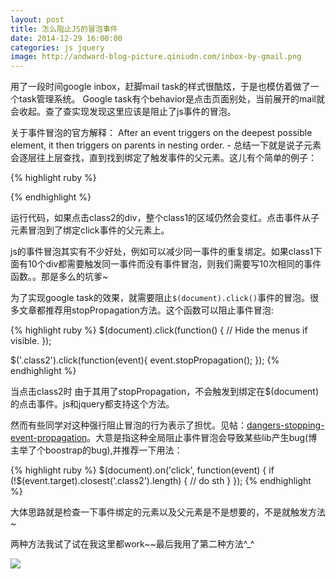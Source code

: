 ```yaml
---
layout: post
title: 怎么阻止JS的冒泡事件
date: 2014-12-29 16:00:00
categories: js jquery
image: http://andward-blog-picture.qiniudn.com/inbox-by-gmail.png
---
```


用了一段时间google inbox，赶脚mail task的样式很酷炫，于是也模仿着做了一个task管理系统。
Google task有个behavior是点击页面别处，当前展开的mail就会收起。查了查实现发现这里应该是阻止了js事件的冒泡。

关于事件冒泡的官方解释：
After an event triggers on the deepest possible element, it then triggers on parents in nesting order. - 总结一下就是说子元素会逐层往上层查找，直到找到绑定了触发事件的父元素。这儿有个简单的例子：

{% highlight ruby %}
<div class='class1'>
    <div class='class2'></div>
</div>
<script type='text/javascript'>
$('.class1').click(function(event) {
    /* Act on the event */
    $(this).css('background', 'red');
});
</script>
{% endhighlight %}

运行代码，如果点击class2的div，整个class1的区域仍然会变红。点击事件从子元素冒泡到了绑定click事件的父元素上。

js的事件冒泡其实有不少好处，例如可以减少同一事件的重复绑定。如果class1下面有10个div都需要触发同一事件而没有事件冒泡，则我们需要写10次相同的事件函数。。那是多么的坑爹~

为了实现google task的效果，就需要阻止<code>$(document).click()</code>事件的冒泡。很多文章都推荐用stopPropagation方法。这个函数可以阻止事件冒泡:

{% highlight ruby %}
$(document).click(function() {
  // Hide the menus if visible.
});

$('.class2').click(function(event){
  event.stopPropagation();
});
{% endhighlight %}

当点击class2时 由于其用了stopPropagation，不会触发到绑定在$(document)的点击事件。js和jquery都支持这个方法。

然而有些同学对这种强行阻止冒泡的行为表示了担忧。见帖：[dangers-stopping-event-propagation][link1]。大意是指这种全局阻止事件冒泡会导致某些lib产生bug(博主举了个boostrap的bug),并推荐一下用法：

{% highlight ruby %}
$(document).on('click', function(event) {
  if (!$(event.target).closest('.class2').length) {
    // do sth
  }
});
{% endhighlight %}

大体思路就是检查一下事件绑定的元素以及父元素是不是想要的，不是就触发方法~

两种方法我试了试在我这里都work~~最后我用了第二种方法^_^

<img src="http://andward-blog-picture.qiniudn.com/task.png">



[link1]: http://css-tricks.com/dangers-stopping-event-propagation/

